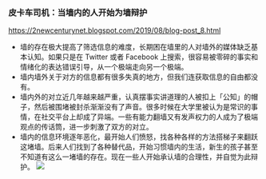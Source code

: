 ### 皮卡车司机：当墙内的人开始为墙辩护
https://2newcenturynet.blogspot.com/2019/08/blog-post_8.html
- 墙的存在极大提高了筛选信息的难度，长期困在墙里的人对墙外的媒体缺乏基本认知。如果只是在 Twitter 或者 Facebook 上搜索，很容易被零碎的事实和情绪化的表达错误引导，从一个极端走向另一个极端。
- 墙内墙外关于对方的信息都有很多失真的地方，但我们连获取信息的自由都没有。
- 墙内外的对立近几年越来越严重，认真摆事实讲道理的人被扣上「公知」的帽子，然后被围堵被封杀渐渐没有了声音。很多时候在大学里被认为是常识的事情，在社交平台上却成了异端。一些有能力翻墙又有发声权力的人成为了极端观点的传话筒，进一步刺激了双方的对立。
- 墙内的信息环境逐年恶化，最开始人们愤怒，找各种各样的方法搭梯子来翻跃这堵墙。后来人们找到了各种替代品，开始习惯墙内的生活，新生的孩子甚至不知道有这么一堵墙的存在。现在一些人开始承认墙的合理性，并自觉为此辩护。
![](https://1.bp.blogspot.com/-UIeLZ2ZlfW0/XUdSVV4OqaI/AAAAAAABta0/sR5mht9LteAaSr5J0iJlmUGzwfNTGPMlQCK4BGAYYCw/s1600/%253D%253FUTF-8%253FB%253F5oiR5piv5LqU5q%252BbIOaIkeaAleiwgWhxZGVmYXVsdC5qcGc%253D%253F%253D-715221)